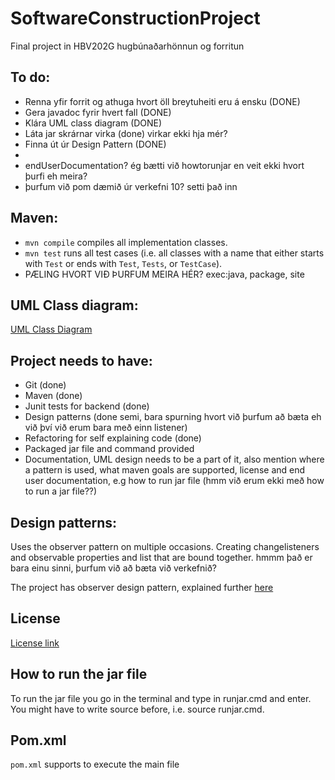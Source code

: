 # SoftwareConstructionProject

Final project in HBV202G hugbúnaðarhönnun og forritun

## To do:

* Renna yfir forrit og athuga hvort öll breytuheiti eru á ensku (DONE)
* Gera javadoc fyrir hvert fall (DONE)
* Klára UML class diagram (DONE)
* Láta jar skrárnar virka (done) virkar ekki hja mér?
* Finna út úr Design Pattern (DONE)
* 
* endUserDocumentation? ég bætti við howtorunjar en veit ekki hvort þurfi eh meira?
* þurfum við pom dæmið úr verkefni 10? setti það inn

## Maven:

- `mvn compile` compiles all implementation classes.
- `mvn test` runs all test cases (i.e. all classes with a name that either starts with `Test` or ends
  with `Test`, `Tests`, or `TestCase`).
- PÆLING HVORT VIÐ ÞURFUM MEIRA HÉR? exec:java, package, site

## UML Class diagram:

[UML Class Diagram](src/site/resources/UMLClassDiagram.png)

## Project needs to have:

* Git (done)
* Maven (done)
* Junit tests for backend (done)
* Design patterns (done semi, bara spurning hvort við þurfum að bæta eh við því við erum bara með einn listener)
* Refactoring for self explaining code (done)
* Packaged jar file and command provided
* Documentation, UML design needs to be a part of it, also mention where a pattern is used, what maven goals are
  supported, license and end user documentation, e.g how to run jar file (hmm við erum ekki með how to run a jar file??)

## Design patterns:
Uses the observer pattern on multiple occasions. Creating changelisteners and observable properties and list that are
bound together. hmmm það er bara einu sinni, þurfum við að bæta við verkefnið?

The project has observer design pattern, explained further [here](DesignPattern)

## License
[License link](LICENSE)

## How to run the jar file
To run the jar file you go in the terminal and type in runjar.cmd and enter. You might have to write source before, i.e. source runjar.cmd.

## Pom.xml
`pom.xml` supports to execute the main file
